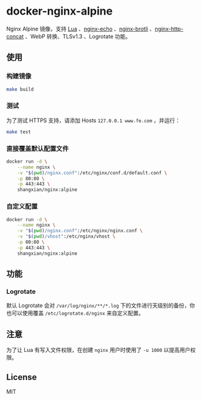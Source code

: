 # docker-nginx-alpine

Nginx Alpine 镜像，支持 [Lua](https://github.com/openresty/lua-nginx-module) 、[nginx-echo](https://github.com/openresty/echo-nginx-module) 、[nginx-brotli](https://github.com/google/ngx_brotli) 、[nginx-http-concat](https://github.com/alibaba/nginx-http-concat) 、WebP 转换、TLSv1.3 、Logrotate 功能。

## 使用

### 构建镜像

```bash
make build
```

### 测试

为了测试 HTTPS 支持，请添加 Hosts `127.0.0.1 www.fe.com` ，并运行：

```bash
make test
```

### 直接覆盖默认配置文件

```bash
docker run -d \
    --name nginx \
    -v "$(pwd)/nginx.conf":/etc/nginx/conf.d/default.conf \
    -p 80:80 \
    -p 443:443 \
    shangxian/nginx:alpine
```

### 自定义配置

```bash
docker run -d \
    --name nginx \
    -v "$(pwd)/nginx.conf":/etc/nginx/nginx.conf \
    -v "$(pwd)/vhost":/etc/nginx/vhost \
    -p 80:80 \
    -p 443:443 \
    shangxian/nginx:alpine
```

## 功能

### Logrotate

默认 Logrotate 会对 `/var/log/nginx/**/*.log` 下的文件进行天级别的备份，你也可以使用覆盖 `/etc/logrotate.d/nginx` 来自定义配置。

## 注意

为了让 Lua 有写入文件权限，在创建 `nginx` 用户时使用了 `-u 1000` 以提高用户权限。

## License

MIT